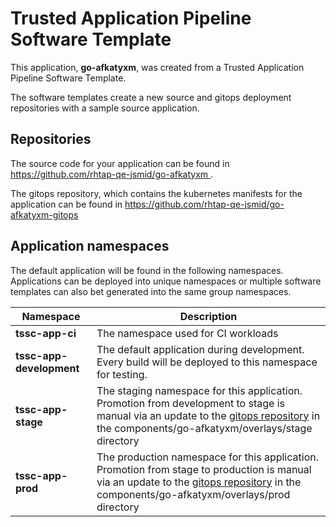 # Trusted Application Pipeline Software Template

This application, **go-afkatyxm**, was created from a Trusted Application Pipeline Software Template.

The software templates create a new source and gitops deployment repositories with a sample source application. 

## Repositories

The source code for your application can be found in [https://github.com/rhtap-qe-jsmid/go-afkatyxm ](https://github.com/rhtap-qe-jsmid/go-afkatyxm ).
 
The gitops repository, which contains the kubernetes manifests for the application can be found in 
[https://github.com/rhtap-qe-jsmid/go-afkatyxm-gitops ](https://github.com/rhtap-qe-jsmid/go-afkatyxm-gitops ) 

## Application namespaces 

The default application will be found in the following namespaces. Applications can be deployed into unique namespaces or multiple software templates can also bet generated into the same group namespaces.  

|  Namespace   |  Description   |  
| -------- | -------- |
| **tssc-app-ci** | The namespace used for CI workloads |
| **tssc-app-development** | The default application during development. Every build will be deployed to this namespace for testing. |
| **tssc-app-stage** | The staging namespace for this application. Promotion from development to stage is manual via an update to the [gitops repository](https://github.com/rhtap-qe-jsmid/go-afkatyxm-gitops ) in the components/go-afkatyxm/overlays/stage directory |
| **tssc-app-prod** | The production namespace for this application. Promotion from stage to production is manual via an update to the [gitops repository](https://github.com/rhtap-qe-jsmid/go-afkatyxm-gitops ) in the components/go-afkatyxm/overlays/prod directory |